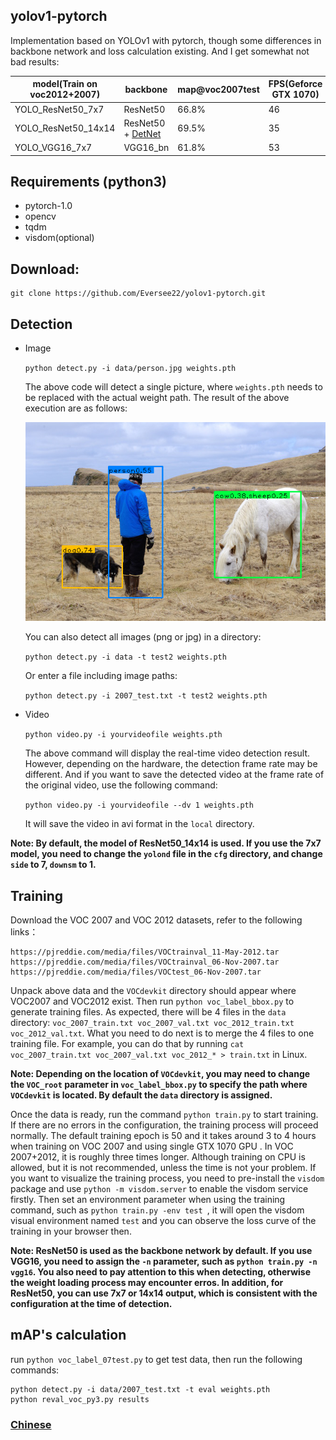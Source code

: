 ## yolov1-pytorch
Implementation based on YOLOv1 with pytorch, though some differences in backbone network and loss calculation existing. And I get somewhat not bad results:

| model(Train on voc2012+2007)|  backbone          | map@voc2007test | FPS(Geforce GTX 1070)  |
| --------------------        |  ------------      | ----------      | -------   |
| YOLO_ResNet50_7x7           |  ResNet50          | 66.8%           |  46   |
| YOLO_ResNet50_14x14         |  ResNet50 + [DetNet](https://arxiv.org/abs/1804.06215) | 69.5%           |  35   |
| YOLO_VGG16_7x7              |  VGG16_bn             | 61.8%           |  53   |

## Requirements (python3)
- pytorch-1.0
- opencv
- tqdm
- visdom(optional)

## Download:  
  ```
  git clone https://github.com/Eversee22/yolov1-pytorch.git  
  ```

## Detection  

  * Image

    `python detect.py -i data/person.jpg weights.pth`

    The above code will detect a single picture, where `weights.pth` needs to be replaced with the actual weight path. The result of the above execution are as follows:

    ![](det/bbox_person.png)

    You can also detect all images (png or jpg) in a directory:  

    `python detect.py -i data -t test2 weights.pth `

    Or enter a file including image paths:  

    `python detect.py -i 2007_test.txt -t test2 weights.pth`

  * Video

    `python video.py -i yourvideofile weights.pth`

    The above command will display the real-time video detection result. However, depending on the hardware, the detection frame rate may be different. And if you want to save the detected video at the frame rate of the original video, use the following command:  

    `python video.py -i yourvideofile --dv 1 weights.pth`

    It will save the video in avi format in the `local` directory.

  **Note: By default, the model of ResNet50_14x14 is used. If you use the 7x7 model, you need to change the `yolond` file in the `cfg` directory, and change `side` to 7, `downsm` to 1.**

## Training  
  Download the VOC 2007 and VOC 2012 datasets, refer to the following links：  
  ```
  https://pjreddie.com/media/files/VOCtrainval_11-May-2012.tar
  https://pjreddie.com/media/files/VOCtrainval_06-Nov-2007.tar
  https://pjreddie.com/media/files/VOCtest_06-Nov-2007.tar
  ```
  Unpack above data and the `VOCdevkit` directory should appear where VOC2007 and VOC2012 exist. Then run `python voc_label_bbox.py` to generate training files. As expected, there will be 4 files in the `data` directory: `voc_2007_train.txt voc_2007_val.txt voc_2012_train.txt voc_2012_val.txt`. What you need to do next is to merge the 4 files to one training file. For example, you can do that by running `cat voc_2007_train.txt voc_2007_val.txt voc_2012_* > train.txt` in Linux.

  **Note: Depending on the location of `VOCdevkit`, you may need to change the `VOC_root` parameter in `voc_label_bbox.py` to specify the path where `VOCdevkit` is located. By default the `data` directory is assigned.**

  Once the data is ready, run the command `python train.py` to start training. If there are no errors in the configuration, the training process will proceed normally. The default training epoch is 50 and it takes around 3 to 4 hours when training on VOC 2007 and using single GTX 1070 GPU . In VOC 2007+2012, it is roughly three times longer. Although training on CPU is allowed, but it is not recommended, unless the time is not your problem. If you want to visualize the training process, you need to pre-install the `visdom` package and use `python -m visdom.server` to enable the visdom service firstly. Then set an environment parameter when using the training command, such as `python train.py -env test `, it will open the visdom visual environment named `test` and you can observe the loss curve of the training in your browser then.

  **Note: ResNet50 is used as the backbone network by default. If you use VGG16, you need to assign the `-n` parameter, such as `python train.py -n vgg16`. You also need to pay attention to this when detecting, otherwise the weight loading process may encounter erros. In addition, for ResNet50, you can use 7x7 or 14x14 output, which is consistent with the configuration at the time of detection.**

## mAP's calculation
  run `python voc_label_07test.py` to get test data, then run the following commands:  
  ```
  python detect.py -i data/2007_test.txt -t eval weights.pth
  python reval_voc_py3.py results
  ```
### [Chinese](README_chinese.md)
